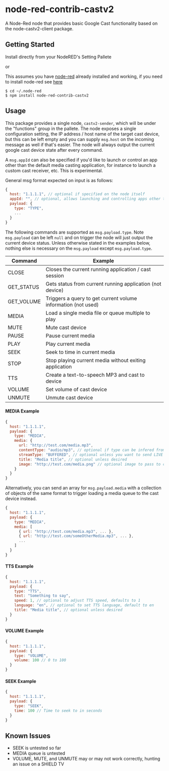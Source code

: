 # node-red-contrib-castv2

A Node-Red node that provides basic Google Cast functionality based on the node-castv2-client package.

## Getting Started

Install directly from your NodeRED's Setting Pallete

or

This assumes you have [node-red](http://nodered.org/) already installed and working, if you need to install node-red see [here](http://nodered.org/docs/getting-started/installation)

```shell
$ cd ~/.node-red
$ npm install node-red-contrib-castv2
```
## Usage

This package provides a single node, `castv2-sender`, which will be under the "functions" group in the pallete. The node exposes a single configuration setting, the IP address / host name of the target cast device, but this can be left empty and you can supply `msg.host` on the incoming message as well if that's easier. The node will always output the current google cast device state after every command.

A `msg.appId` can also be specified if you'd like to launch or control an app other than the default media casting application, for instance to launch a custom cast receiver, etc. This is experimental.

General msg format expected on input is as follows:

```js
{
  host: "1.1.1.1", // optional if specified on the node itself
  appId: "", // optional, allows launching and controlling apps other than DefaultMediaReceiver
  payload: {
    type: "TYPE",
    ...
  }
}
```

The following commands are supported as `msg.payload.type`. Note `msg.payload` can be left `null` and on trigger the node will just output the current device status. Unless otherwise stated in the examples below, nothing else is necessary on the `msg.payload` except `msg.payload.type`.

| Command    | Example                                                          |
|------------|------------------------------------------------------------------|
| CLOSE      | Closes the current running application / cast session            |
| GET_STATUS | Gets status from current running application (not device)        |
| GET_VOLUME | Triggers a query to get current volume information (not used)    |
| MEDIA      | Load a single media file or queue multiple to play               |
| MUTE       | Mute cast device                                                 |
| PAUSE      | Pause current media                                              |
| PLAY       | Play current media                                               |
| SEEK       | Seek to time in current media                                    |
| STOP       | Stop playing current media without exiting application           |
| TTS        | Create a text-to-speech MP3 and cast to device                   |
| VOLUME     | Set volume of cast device                                        |
| UNMUTE     | Unmute cast device                                               |

#### MEDIA Example

```js
{
  host: "1.1.1.1",
  payload: {
    type: "MEDIA",
    media: {
      url: "http://test.com/media.mp3",
      contentType: "audio/mp3", // optional if type can be infered from url file type
      streamType: "BUFFERED", // optional unless you want to send LIVE instead
      title: "Media title", // optional unless desired
      image: "http://test.com/media.png" // optional image to pass to cast device for icon, etc.
    }
  }
}
```

Alternatively, you can send an array for `msg.payload.media` with a collection of objects of the same format to trigger loading a media queue to the cast device instead.

```js
{
  host: "1.1.1.1",
  payload: {
    type: "MEDIA",
    media: [
      { url: "http://test.com/media.mp3", ... },
      { url: "http://test.com/someOtherMedia.mp3", ... },
      ...
    ]
  }
}
```

#### TTS Example

```js
{
  host: "1.1.1.1",
  payload: {
    type: "TTS",
    text: "Something to say",
    speed: 1, // optional to adjust TTS speed, defaults to 1
    language: "en", // optional to set TTS language, default to en
    title: "Media title", // optional unless desired
  }
}
```

#### VOLUME Example

```js
{
  host: "1.1.1.1",
  payload: {
    type: "VOLUME",
    volume: 100 // 0 to 100
  }
}
```

#### SEEK Example

```js
{
  host: "1.1.1.1",
  payload: {
    type: "SEEK",
    time: 100 // Time to seek to in seconds
  }
}
```

## Known Issues
- SEEK is untested so far
- MEDIA queue is untested
- VOLUME, MUTE, and UNMUTE may or may not work correctly, hunting an issue on a SHIELD TV

